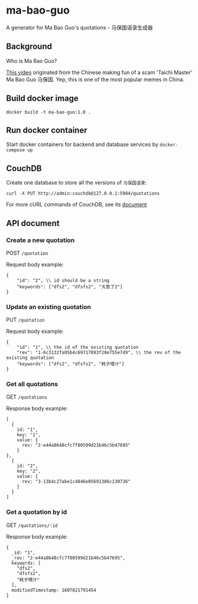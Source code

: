 # ma-bao-guo
A generator for Ma Bao Guo's quotations - 马保国语录生成器

## Background
Who is Ma Bao Guo?

[This video](https://www.youtube.com/watch?v=09NYiVVmnJE) originated from the Chinese making fun of a scam 'Taichi Master' Ma Bao Guo 马保国.
Yep, this is one of the most popular memes in China.

## Build docker image
```
docker build -t ma-bao-guo:1.0 .
```

## Run docker container
Start docker containers for backend and database services by `docker-compose up`

## CouchDB
Create one database to store all the versions of `马保国语录`:

`curl -X PUT http://admin:couchdb@127.0.0.1:5984/quotations`

For more cURL commands of CouchDB, see its [document](https://docs.couchdb.org/en/stable/intro/curl.html)

## API document
### Create a new quotation
POST `/quotation`

Request body example:
```
{
    "id": "2", \\ id should be a string
    "keywords": ["dfs2", "dfsfs2", "大意了2"]
}
```

### Update an existing quotation
PUT `/quotation`

Request body example:
```
{
    "id": "1", \\ the id of the existing quotation
    "rev": "1-6c3132fa05b4c69717093f28e755e7d9", \\ the rev of the existing quotation
    "keywords": ["dfs2", "dfsfs2", "耗子喂汁"]
}
```

### Get all quotations
GET `/quotations`

Response body example:
```
[
  {
    id: "1",
    key: "1",
    value: {
      rev: "2-e44a8648cfc7f80599d21b46c5b47695"
    }
},
  {
    id: "2",
    key: "2",
    value: {
      rev: "3-13b4c27abe1c4846e05691386c130736"
    }
  }
]
```

### Get a quotation by id
GET `/quotations/:id`

Response body example:
```
{
  _id: "1",
  _rev: "2-e44a8648cfc7f80599d21b46c5b47695",
  keywords: [
    "dfs2",
    "dfsfs2",
    "耗子喂汁"
  ],
  modifiedTimestamp: 1607821791454
}
```
